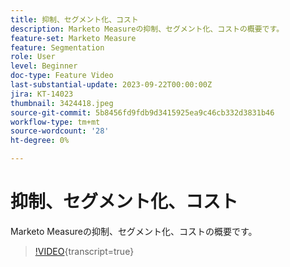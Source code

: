 ```yaml
---
title: 抑制、セグメント化、コスト
description: Marketo Measureの抑制、セグメント化、コストの概要です。
feature-set: Marketo Measure
feature: Segmentation
role: User
level: Beginner
doc-type: Feature Video
last-substantial-update: 2023-09-22T00:00:00Z
jira: KT-14023
thumbnail: 3424418.jpeg
source-git-commit: 5b8456fd9fdb9d3415925ea9c46cb332d3831b46
workflow-type: tm+mt
source-wordcount: '28'
ht-degree: 0%

---
```



# 抑制、セグメント化、コスト

Marketo Measureの抑制、セグメント化、コストの概要です。

>[!VIDEO](https://video.tv.adobe.com/v/3424418/?learn=on){transcript=true}
